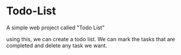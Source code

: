 # Todo-List
A simple web project called "Todo List" 

using this, we can create a todo list. We can mark the tasks that are completed and delete any task we want.
